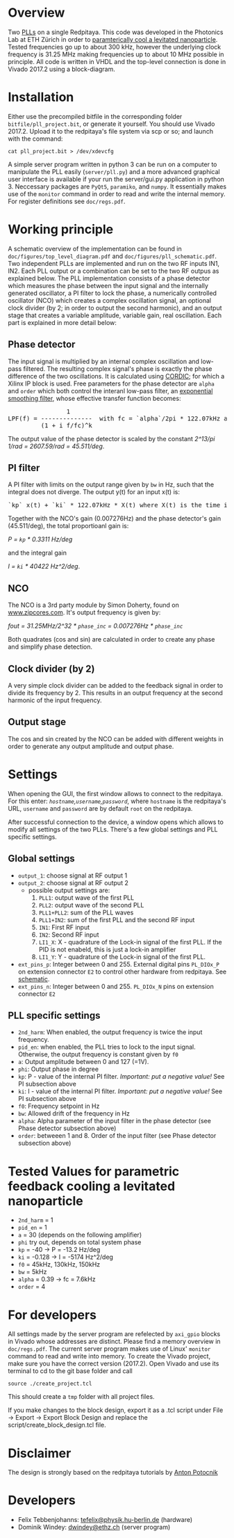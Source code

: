 # Overview

Two [PLLs](https://en.wikipedia.org/wiki/Phase-locked_loop) on a single Redpitaya. This code was developed in the Photonics Lab at ETH Zürich in order to [paramterically cool a levitated nanoparticle](https://photonics.ethz.ch/research/levitodynamics.html).
Tested frequencies go up to about 300 kHz, however the underlying clock frequency is 31.25 MHz making frequencies up to about 10 MHz possible in principle.
All code is written in VHDL and the top-level connection is done in Vivado 2017.2 using a block-diagram.

# Installation

Either use the precompiled bitfile in the corresponding folder `bitfile/pll_project.bit`, or generate it yourself. You should use Vivado 2017.2.
Upload it to the redpitaya's file system via scp or so; and launch with the command:
```
cat pll_project.bit > /dev/xdevcfg
```
A simple server program  written in python 3 can be run on a computer to manipulate the PLL easily (`server/pll.py`) and a more advanced graphical user interface is available if your run the server/gui.py application in python 3. Neccessary packages are `PyQt5`, `paramiko`, and `numpy`. It essentially makes use of the `monitor` command in order to read and write the internal memory. For register definitions see `doc/regs.pdf`. 

# Working principle
A schematic overview of the implementation can be found in `doc/figures/top_level_diagram.pdf` and `doc/figures/pll_schematic.pdf`.
Two independent PLLs are implemented and run on the two RF inputs IN1, IN2. Each PLL output or a combination can be set to the two RF outpus as explained below.
The PLL implementation consists of a phase detector which measures the phase between the input signal and the internally generated oscillator, a PI filter to lock the phase, a numerically controlled oscillator (NCO) which creates a complex oscillation signal, an optional clock divider (by 2; in order to output the second harmonic), and an output stage that creates a variable amplitude, variable gain, real oscillation. Each part is explained in more detail below:

## Phase detector
The input signal is multiplied by an internal complex oscillation and low-pass filtered. The resulting complex signal's phase is exactly the phase difference of the two oscillations. It is calculated using [CORDIC](https://en.wikipedia.org/wiki/CORDIC); for which a Xilinx IP block is used. Free parameters for the phase detector are `alpha` and `order` which both control the interanl low-pass filter, an [exponential smoothing filter](https://en.wikipedia.org/wiki/Exponential_smoothing), whose effective transfer function becomes: 
<pre>
                1  
LPF(f) = --------------  with fc = `alpha`/2pi * 122.07kHz and k = order between 1 and 8
         (1 + i f/fc)^k
</pre>
The output value of the phase detector is scaled by the constant _2^13/pi 1/rad = 2607.59/rad = 45.511/deg_.

## PI filter
A PI filter with limits on the output range given by `bw` in Hz, such that the integral does not diverge. The output y(t) for an input x(t) is:
<pre>
`kp` x(t) + `ki` * 122.07kHz * X(t) where X(t) is the time integral of x(t)
</pre>
Together with the NCO's gain (0.007276Hz) and the phase detector's gain (45.511/deg), the total proportioanl gain is:

_P = `kp` * 0.3311 Hz/deg_ 

and the integral gain 

_I = `ki` * 40422 Hz^2/deg_.


## NCO
The NCO is a 3rd party module by Simon Doherty, found on www.zipcores.com. It's output frequency is given by:

*fout = 31.25MHz/2^32 * `phase_inc` = 0.007276Hz * `phase_inc`*

Both quadrates (cos and sin) are calculated in order to create any phase and simplify phase detection.

## Clock divider (by 2)
A very simple clock divider can be added to the feedback signal in order to divide its frequency by 2. This results in an output frequency at the second harmonic of the input frequency.

## Output stage
The cos and sin created by the NCO can be added with different weights in order to generate any output amplitude and output phase.
      
# Settings

When opening the GUI, the first window allows to connect to the redpitaya. For this enter: *`hostname`,`username`,`password`*, where `hostname` is the redpitaya's URL, `username` and `password` are by default `root` on the redpitaya.

After successful connection to the device, a window opens which allows to modify all settings of the two  PLLs. There's a few global settings and PLL specific settings.


## Global settings 

- `output_1`: choose signal at RF output 1
- `output_2`: choose signal at RF output 2
  - possible output settings are:
    1. `PLL1`: output wave of the first PLL
    2. `PLL2`: output wave of the second PLL
    3. `PLL1+PLL2`: sum of the PLL waves
    4. `PLL1+IN2`: sum of the first PLL and the second RF input
    5. `IN1`: First RF input
    6. `IN2`: Second RF input
    7. `LI1_X`: X - quadrature of the Lock-in signal of the first PLL. If the PID is not enabeld, this is just a lock-in amplifier
    8. `LI1_Y`: Y - quadrature of the Lock-in signal of the first PLL.
- `ext_pins_p`: Integer between 0 and 255. External digital pins `PL_DIOx_P` on extension connector `E2` to control other hardware from redpitaya. See [schematic](https://dl.dropboxusercontent.com/s/jkdy0p05a2vfcba/Red_Pitaya_Schematics_v1.0.1.pdf).
- `ext_pins_n`: Integer between 0 and 255. `PL_DIOx_N` pins on extension connector `E2`


## PLL specific settings

- `2nd_harm`: When enabled, the output frequency is twice the input frequency.
- `pid_en`: when enabled, the PLL tries to lock to the input signal. Otherwise, the output frequency is constant given by `f0`
- `a`: Output amplitude between 0 and 127 (=1V).
- `phi`: Output phase in degree
- `kp`: P - value of the internal PI filter. *Important: put a negative value!* See PI subsection above
- `ki`: I - value of the internal PI filter. *Important: put a negative value!* See PI subsection above
- `f0`: Frequency setpoint in Hz
- `bw`: Allowed drift of the frequency in Hz
- `alpha`: Alpha parameter of the input filter in the phase detector (see Phase detector subsection above)
- `order`: betweeen 1 and 8. Order of the input filter (see Phase detector subsection above)
 

# Tested Values for parametric feedback cooling a levitated nanoparticle
- `2nd_harm` = 1
- `pid_en` = 1
- `a` = 30 (depends on the following amplifier)
- `phi` try out, depends on total system phase
- `kp` = -40 -> P = -13.2 Hz/deg
- `ki` = -0.128 -> I = -5174 Hz^2/deg
- `f0` = 45kHz, 130kHz, 150kHz
- `bw` = 5kHz
- `alpha` = 0.39 -> fc = 7.6kHz
- `order` = 4

# For developers
All settings made by the server program are refelected by `axi_gpio` blocks in Vivado whose addresses are distinct. Please find a memory overview in `doc/regs.pdf`. The current server program makes use of Linux' `monitor` command to read and write into memory.
To create the Vivado project, make sure you have the correct version (2017.2). Open Vivado and use its terminal to cd to the git base folder and call
```
source ./create_project.tcl
```
This should create a `tmp` folder with all project files.

If you make changes to the block design, export it as a .tcl script under File -> Export -> Export Block Design and replace the script/create_block_design.tcl file.

# Disclaimer
The design is strongly based on the redpitaya tutorials by [Anton Potocnik](http://antonpotocnik.com/?cat=29)


# Developers

- Felix Tebbenjohanns: tefelix@physik.hu-berlin.de (hardware)
- Dominik Windey: dwindey@ethz.ch (server program)
